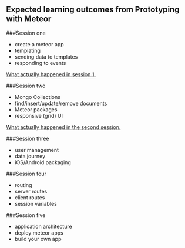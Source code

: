 ## Expected learning outcomes from Prototyping with Meteor

###Session one
- create a meteor app
- templating 
- sending data to templates
- responding to events 

[What actually happened in session 1.](Session1_outcomes.md)

###Session two
- Mongo Collections
- find/insert/update/remove documents
- Meteor packages
- responsive (grid) UI

[What actually happened in the second session.](Session2_outcomes.md)

###Session three
- user management
- data journey
- iOS/Android packaging

###Session four
- routing
- server routes
- client routes
- session variables


###Session five
- application architecture
- deploy meteor apps
- build your own app
